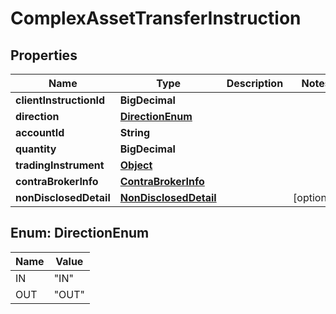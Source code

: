 

# ComplexAssetTransferInstruction


## Properties

| Name | Type | Description | Notes |
|------------ | ------------- | ------------- | -------------|
|**clientInstructionId** | **BigDecimal** |  |  |
|**direction** | [**DirectionEnum**](#DirectionEnum) |  |  |
|**accountId** | **String** |  |  |
|**quantity** | **BigDecimal** |  |  |
|**tradingInstrument** | [**Object**](Object.md) |  |  |
|**contraBrokerInfo** | [**ContraBrokerInfo**](ContraBrokerInfo.md) |  |  |
|**nonDisclosedDetail** | [**NonDisclosedDetail**](NonDisclosedDetail.md) |  |  [optional] |



## Enum: DirectionEnum

| Name | Value |
|---- | -----|
| IN | &quot;IN&quot; |
| OUT | &quot;OUT&quot; |




